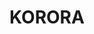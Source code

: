 ---
lastmod: '2025-04-06T06:05:20+00:00'
latitude: -30.097726
layout: suburb
longitude: 152.658268
postcode: '2450'
state: NSW
title: KORORA
url: /nsw/korora/
---